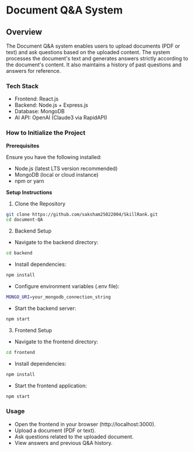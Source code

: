 # Document Q&A System

## Overview
The Document Q&A system enables users to upload documents (PDF or text) and ask questions based on the uploaded content. The system processes the document's text and generates answers strictly according to the document's content. It also maintains a history of past questions and answers for reference.

### Tech Stack
- Frontend: React.js
- Backend: Node.js + Express.js
- Database: MongoDB
- AI API: OpenAI (Claude3 via RapidAPI)

### How to Initialize the Project

**Prerequisites**

Ensure you have the following installed:
- Node.js (latest LTS version recommended)
- MongoDB (local or cloud instance)
- npm or yarn

**Setup Instructions**

1. Clone the Repository
```bash
git clone https://github.com/saksham25022004/SkillRank.git
cd document-QA
```
2. Backend Setup

- Navigate to the backend directory:
```bash
cd backend
```
- Install dependencies:
```bash
npm install
```
- Configure environment variables (.env file):
```bash
MONGO_URI=your_mongodb_connection_string
```
- Start the backend server:
```bash
npm start
```
3. Frontend Setup

- Navigate to the frontend directory:
```bash
cd frontend
```
- Install dependencies:
```bash
npm install
```
- Start the frontend application:
```bash
npm start
```

### Usage
- Open the frontend in your browser (http://localhost:3000).
- Upload a document (PDF or text).
- Ask questions related to the uploaded document.
- View answers and previous Q&A history.